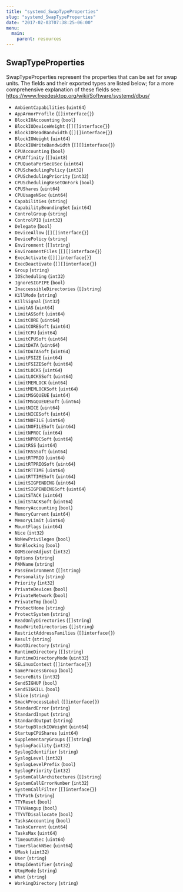 ```yaml
---
title: "systemd_SwapTypeProperties"
slug: "systemd_SwapTypeProperties"
date: "2017-02-03T07:38:25-06:00"
menu:
  main:
    parent: resources
---
```

## SwapTypeProperties

SwapTypeProperties represent the properties that can be set for swap units. The
fields and their exported types are listed below; for a more comprehensive
explanation of these fields see:
https://www.freedesktop.org/wiki/Software/systemd/dbus/


- `AmbientCapabilities` (`uint64`)
- `AppArmorProfile` (`[]interface{}`)
- `BlockIOAccounting` (`bool`)
- `BlockIODeviceWeight` (`[][]interface{}`)
- `BlockIOReadBandwidth` (`[][]interface{}`)
- `BlockIOWeight` (`uint64`)
- `BlockIOWriteBandwidth` (`[][]interface{}`)
- `CPUAccounting` (`bool`)
- `CPUAffinity` (`[]uint8`)
- `CPUQuotaPerSecUSec` (`uint64`)
- `CPUSchedulingPolicy` (`int32`)
- `CPUSchedulingPriority` (`int32`)
- `CPUSchedulingResetOnFork` (`bool`)
- `CPUShares` (`uint64`)
- `CPUUsageNSec` (`uint64`)
- `Capabilities` (`string`)
- `CapabilityBoundingSet` (`uint64`)
- `ControlGroup` (`string`)
- `ControlPID` (`uint32`)
- `Delegate` (`bool`)
- `DeviceAllow` (`[][]interface{}`)
- `DevicePolicy` (`string`)
- `Environment` (`[]string`)
- `EnvironmentFiles` (`[][]interface{}`)
- `ExecActivate` (`[][]interface{}`)
- `ExecDeactivate` (`[][]interface{}`)
- `Group` (`string`)
- `IOScheduling` (`int32`)
- `IgnoreSIGPIPE` (`bool`)
- `InaccessibleDirectories` (`[]string`)
- `KillMode` (`string`)
- `KillSignal` (`int32`)
- `LimitAS` (`uint64`)
- `LimitASSoft` (`uint64`)
- `LimitCORE` (`uint64`)
- `LimitCORESoft` (`uint64`)
- `LimitCPU` (`uint64`)
- `LimitCPUSoft` (`uint64`)
- `LimitDATA` (`uint64`)
- `LimitDATASoft` (`uint64`)
- `LimitFSIZE` (`uint64`)
- `LimitFSIZESoft` (`uint64`)
- `LimitLOCKS` (`uint64`)
- `LimitLOCKSSoft` (`uint64`)
- `LimitMEMLOCK` (`uint64`)
- `LimitMEMLOCKSoft` (`uint64`)
- `LimitMSGQUEUE` (`uint64`)
- `LimitMSGQUEUESoft` (`uint64`)
- `LimitNICE` (`uint64`)
- `LimitNICESoft` (`uint64`)
- `LimitNOFILE` (`uint64`)
- `LimitNOFILESoft` (`uint64`)
- `LimitNPROC` (`uint64`)
- `LimitNPROCSoft` (`uint64`)
- `LimitRSS` (`uint64`)
- `LimitRSSSoft` (`uint64`)
- `LimitRTPRIO` (`uint64`)
- `LimitRTPRIOSoft` (`uint64`)
- `LimitRTTIME` (`uint64`)
- `LimitRTTIMESoft` (`uint64`)
- `LimitSIGPENDING` (`uint64`)
- `LimitSIGPENDINGSoft` (`uint64`)
- `LimitSTACK` (`uint64`)
- `LimitSTACKSoft` (`uint64`)
- `MemoryAccounting` (`bool`)
- `MemoryCurrent` (`uint64`)
- `MemoryLimit` (`uint64`)
- `MountFlags` (`uint64`)
- `Nice` (`int32`)
- `NoNewPrivileges` (`bool`)
- `NonBlocking` (`bool`)
- `OOMScoreAdjust` (`int32`)
- `Options` (`string`)
- `PAMName` (`string`)
- `PassEnvironment` (`[]string`)
- `Personality` (`string`)
- `Priority` (`int32`)
- `PrivateDevices` (`bool`)
- `PrivateNetwork` (`bool`)
- `PrivateTmp` (`bool`)
- `ProtectHome` (`string`)
- `ProtectSystem` (`string`)
- `ReadOnlyDirectories` (`[]string`)
- `ReadWriteDirectories` (`[]string`)
- `RestrictAddressFamilies` (`[]interface{}`)
- `Result` (`string`)
- `RootDirectory` (`string`)
- `RuntimeDirectory` (`[]string`)
- `RuntimeDirectoryMode` (`uint32`)
- `SELinuxContext` (`[]interface{}`)
- `SameProcessGroup` (`bool`)
- `SecureBits` (`int32`)
- `SendSIGHUP` (`bool`)
- `SendSIGKILL` (`bool`)
- `Slice` (`string`)
- `SmackProcessLabel` (`[]interface{}`)
- `StandardError` (`string`)
- `StandardInput` (`string`)
- `StandardOutput` (`string`)
- `StartupBlockIOWeight` (`uint64`)
- `StartupCPUShares` (`uint64`)
- `SupplementaryGroups` (`[]string`)
- `SyslogFacility` (`int32`)
- `SyslogIdentifier` (`string`)
- `SyslogLevel` (`int32`)
- `SyslogLevelPrefix` (`bool`)
- `SyslogPriority` (`int32`)
- `SystemCallArchitectures` (`[]string`)
- `SystemCallErrorNumber` (`int32`)
- `SystemCallFilter` (`[]interface{}`)
- `TTYPath` (`string`)
- `TTYReset` (`bool`)
- `TTYVHangup` (`bool`)
- `TTYVTDisallocate` (`bool`)
- `TasksAccounting` (`bool`)
- `TasksCurrent` (`uint64`)
- `TasksMax` (`uint64`)
- `TimeoutUSec` (`uint64`)
- `TimerSlackNSec` (`uint64`)
- `UMask` (`uint32`)
- `User` (`string`)
- `UtmpIdentifier` (`string`)
- `UtmpMode` (`string`)
- `What` (`string`)
- `WorkingDirectory` (`string`)

